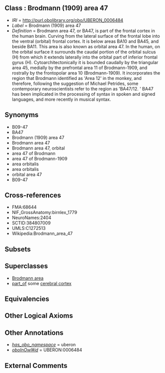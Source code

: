 
## Class : Brodmann (1909) area 47

 * *IRI* = http://purl.obolibrary.org/obo/UBERON_0006484
 * *Label* = Brodmann (1909) area 47
 * *Definition* = Brodmann area 47, or BA47, is part of the frontal cortex in the human brain. Curving from the lateral surface of the frontal lobe into the ventral (orbital) frontal cortex. It is below areas BA10 and BA45, and beside BA11. This area is also known as orbital area 47. In the human, on the orbital surface it surrounds the caudal portion of the orbital sulcus (H) from which it extends laterally into the orbital part of inferior frontal gyrus (H). Cytoarchitectonically it is bounded caudally by the triangular area 45, medially by the prefrontal area 11 of Brodmann-1909, and rostrally by the frontopolar area 10 (Brodmann-1909). It incorporates the region that Brodmann identified as 'Area 12' in the monkey, and therefore, following the suggestion of Michael Petrides, some contemporary neuroscientists refer to the region as 'BA47/12. ' BA47 has been implicated in the processing of syntax in spoken and signed languages, and more recently in musical syntax.

## Synonyms

 * B09-47
 * BA47
 * Brodmann (1909) area 47
 * Brodmann area 47
 * Brodmann area 47, orbital
 * area 47 of Brodmann
 * area 47 of Brodmann-1909
 * area orbitalis
 * area orbitalis
 * orbital area 47
 * B09-47

## Cross-references

 * FMA:68644
 * NIF_GrossAnatomy:birnlex_1779
 * NeuroNames:2404
 * SCTID:384807009
 * UMLS:C1272513
 * Wikipedia:Brodmann_area_47

## Subsets


## Superclasses

 * [Brodmann area](../../UBERON/29/UBERON_0013529.md)
 * [part_of](../../BFO/50/BFO_0000050.md) some [cerebral cortex](../../UBERON/56/UBERON_0000956.md)

## Equivalencies


## Other Logical Axioms


## Other Annotations

 * *[has_obo_namespace](../../ce/oboInOwl#hasOBONamespace.md)* = uberon
 * *[oboInOwl#id](../../id/oboInOwl#id.md)* = UBERON:0006484

## External Comments

